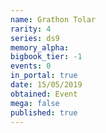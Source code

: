 ```yaml
---
name: Grathon Tolar
rarity: 4
series: ds9
memory_alpha:
bigbook_tier: -1
events: 0
in_portal: true
date: 15/05/2019
obtained: Event
mega: false
published: true
---
```




